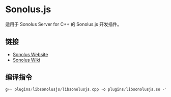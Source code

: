 # Sonolus.js

适用于 Sonolus Server for C++ 的 Sonolus.js 开发插件。

## 链接

- [Sonolus Website](https://sonolus.com/)
- [Sonolus Wiki](https://wiki.sonolus.com/)

## 编译指令

```cpp
g++ plugins/libsonolusjs/libsonolusjs.cpp -o plugins/libsonolusjs.so -fPIC -shared -std=c++17 -DENABLE_MYSQL -DENABLE_SQLITE
```